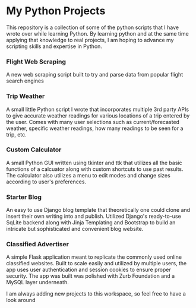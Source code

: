 # My Python Projects

This repository is a collection of some of the python scripts that I have wrote over while learning Python. By learning python and at the same time applying that knowledge to real projects, I am hoping to advance my scripting skills and expertise in Python.

### Flight Web Scraping
A new web scraping script built to try and parse data from popular flight search engines

### Trip Weather
A small little Python script I wrote that incorporates multiple 3rd party APIs to give accurate weather readings for various locations of a trip entered by the user. Comes with many user selections such as current/forecasted weather, specific weather readings, how many readings to be seen for a trip, etc.

### Custom Calculator
A small Python GUI written using tkinter and ttk that utilizes all the basic functions of a calcuator along with custom shortcuts to use past results. The calculator also utilizes a menu to edit modes and change sizes according to user's preferences. 

### Starter Blog
An easy to use Django blog template that theoretically one could clone and insert their own writing into and publish. Utilized Django's ready-to-use SqLite backend along with Jinja Templating and Bootstrap to build an intricate but sophisticated and convenient blog website.

### Classified Advertiser
A simple Flask application meant to replicate the commonly used online classified websites. Built to scale easily and utilized by multiple users, the app uses user authentication and session cookies to ensure proper security. The app was built was polished with Zurb Foundation and a MySQL layer underneath. 

I am always adding new projects to this workspace, so feel free to have a look around  
